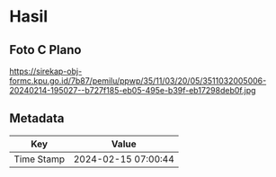 # Hasil

## Foto C Plano

https://sirekap-obj-formc.kpu.go.id/7b87/pemilu/ppwp/35/11/03/20/05/3511032005006-20240214-195027--b727f185-eb05-495e-b39f-eb17298deb0f.jpg


## Metadata

| Key        | Value               |
| ---------- | ------------------- |
| Time Stamp | 2024-02-15 07:00:44 |



